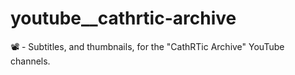# youtube__cathrtic-archive
📽️ - Subtitles, and thumbnails, for the "CathRTic Archive" YouTube channels. 
